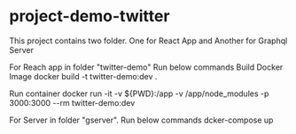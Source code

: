 # project-demo-twitter

This project contains two folder. One for React App and Another for Graphql Server

For Reach app in folder "twitter-demo" Run below commands Build Docker Image docker build -t twitter-demo:dev .

Run container docker run -it -v ${PWD}:/app -v /app/node_modules -p 3000:3000 --rm twitter-demo:dev

For Server in folder "gserver". Run below commands dcker-compose up
